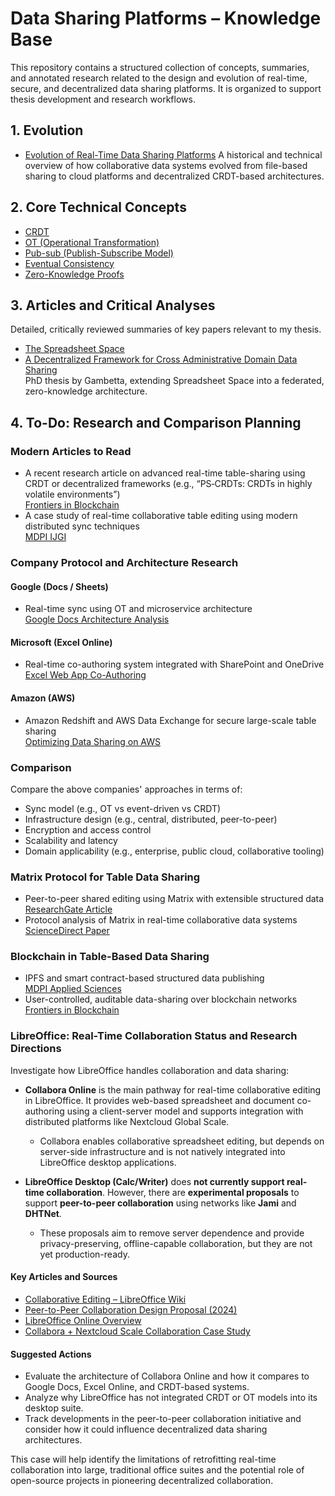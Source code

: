 # Data Sharing Platforms – Knowledge Base

This repository contains a structured collection of concepts, summaries, and annotated research related to the design and evolution of real-time, secure, and decentralized data sharing platforms. It is organized to support thesis development and research workflows.

## 1. Evolution

- [Evolution of Real-Time Data Sharing Platforms](./Data%20Sharing%20Platforms/Evolution%20of%20Real-Time%20Data%20Sharing%20Platforms.md)
A historical and technical overview of how collaborative data systems evolved from file-based sharing to cloud platforms and decentralized CRDT-based architectures.

## 2. Core Technical Concepts

- [CRDT](./Data%20Sharing%20Platforms/Terms/CRDT.md)  
- [OT (Operational Transformation)](./Data%20Sharing%20Platforms/Terms/OT.md)  
- [Pub-sub (Publish-Subscribe Model)](./Data%20Sharing%20Platforms/Terms/Pub-sub.md)  
- [Eventual Consistency](./Data%20Sharing%20Platforms/Terms/Eventual%20Consistency.md)  
- [Zero-Knowledge Proofs](./Data%20Sharing%20Platforms/Terms/Zero-Knowledge%20Proofs.md)  

## 3. Articles and Critical Analyses

Detailed, critically reviewed summaries of key papers relevant to my thesis.

- [The Spreadsheet Space](./Data%20Sharing%20Platforms/articles/The%20Spreadsheet%20Space)  
- [A Decentralized Framework for Cross Administrative Domain Data Sharing](./Data%20Sharing%20Platforms/articles/A%20Decentralized%20Framework%20for%20Cross%20Administrative)  
PhD thesis by Gambetta, extending Spreadsheet Space into a federated, zero-knowledge architecture.

## 4. To-Do: Research and Comparison Planning

### Modern Articles to Read

- A recent research article on advanced real-time table-sharing using CRDT or decentralized frameworks (e.g., “PS‑CRDTs: CRDTs in highly volatile environments”)  
  [Frontiers in Blockchain](https://www.frontiersin.org/journals/blockchain/articles/10.3389/fbloc.2020.497985/full)  
- A case study of real-time collaborative table editing using modern distributed sync techniques  
  [MDPI IJGI](https://www.mdpi.com/2220-9964/13/12/441)

### Company Protocol and Architecture Research

#### Google (Docs / Sheets)

- Real-time sync using OT and microservice architecture  
  [Google Docs Architecture Analysis](https://sderay.com/google-docs-architecture-real-time-collaboration/)

#### Microsoft (Excel Online)

- Real-time co-authoring system integrated with SharePoint and OneDrive  
  [Excel Web App Co-Authoring](https://www.microsoft.com/en-us/microsoft-365/blog/2013/11/19/real-time-co-authoring-in-the-excel-web-app-why-and-how-we-did-it/)

#### Amazon (AWS)

- Amazon Redshift and AWS Data Exchange for secure large-scale table sharing  
  [Optimizing Data Sharing on AWS](https://www.cloudthat.com/resources/blog/optimizing-data-sharing-strategies-with-amazon-redshift-data-sharing/)

### Comparison

Compare the above companies' approaches in terms of:

- Sync model (e.g., OT vs event-driven vs CRDT)
- Infrastructure design (e.g., central, distributed, peer-to-peer)
- Encryption and access control
- Scalability and latency
- Domain applicability (e.g., enterprise, public cloud, collaborative tooling)

### Matrix Protocol for Table Data Sharing

- Peer-to-peer shared editing using Matrix with extensible structured data  
  [ResearchGate Article](https://www.researchgate.net/publication/310212186_Near_Real-Time_Peer-to-Peer_Shared_Editing_on_Extensible_Data_Types)  
- Protocol analysis of Matrix in real-time collaborative data systems  
  [ScienceDirect Paper](https://www.sciencedirect.com/science/article/pii/S2666281721000159)

### Blockchain in Table-Based Data Sharing

- IPFS and smart contract-based structured data publishing  
  [MDPI Applied Sciences](https://www.mdpi.com/2076-3417/14/16/6940)  
- User-controlled, auditable data-sharing over blockchain networks  
  [Frontiers in Blockchain](https://www.frontiersin.org/journals/blockchain/articles/10.3389/fbloc.2020.497985/full)

### LibreOffice: Real-Time Collaboration Status and Research Directions

Investigate how LibreOffice handles collaboration and data sharing:

- **Collabora Online** is the main pathway for real-time collaborative editing in LibreOffice. It provides web-based spreadsheet and document co-authoring using a client-server model and supports integration with distributed platforms like Nextcloud Global Scale.
  - Collabora enables collaborative spreadsheet editing, but depends on server-side infrastructure and is not natively integrated into LibreOffice desktop applications.

- **LibreOffice Desktop (Calc/Writer)** does **not currently support real-time collaboration**. However, there are **experimental proposals** to support **peer-to-peer collaboration** using networks like **Jami** and **DHTNet**.
  - These proposals aim to remove server dependence and provide privacy-preserving, offline-capable collaboration, but they are not yet production-ready.

#### Key Articles and Sources

- [Collaborative Editing – LibreOffice Wiki](https://wiki.documentfoundation.org/Collaborative_Editing)
- [Peer-to-Peer Collaboration Design Proposal (2024)](https://design.blog.documentfoundation.org/2024/07/17/peer-to-peer-collaboration-with-libreoffice/)
- [LibreOffice Online Overview](https://wiki.documentfoundation.org/Development/LibreOffice_Online)
- [Collabora + Nextcloud Scale Collaboration Case Study](https://www.collaboraonline.com/blog/nextcloud-and-collabora-scale-real-time-collaboration-to-hundreds-of-millions-of-users/)

#### Suggested Actions

- Evaluate the architecture of Collabora Online and how it compares to Google Docs, Excel Online, and CRDT-based systems.
- Analyze why LibreOffice has not integrated CRDT or OT models into its desktop suite.
- Track developments in the peer-to-peer collaboration initiative and consider how it could influence decentralized data sharing architectures.

This case will help identify the limitations of retrofitting real-time collaboration into large, traditional office suites and the potential role of open-source projects in pioneering decentralized collaboration.

